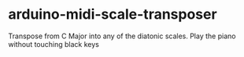 # arduino-midi-scale-transposer
Transpose from C Major into any of the diatonic scales. Play the piano without touching black keys
